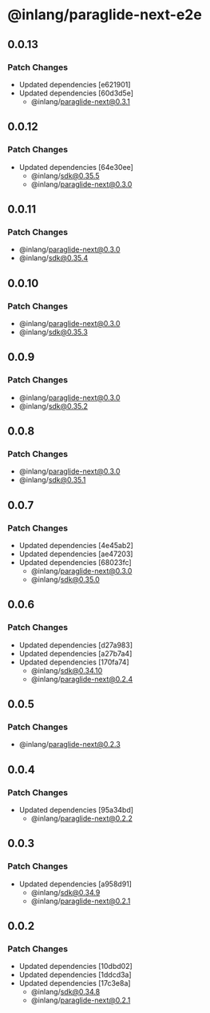# @inlang/paraglide-next-e2e

## 0.0.13

### Patch Changes

- Updated dependencies [e621901]
- Updated dependencies [60d3d5e]
  - @inlang/paraglide-next@0.3.1

## 0.0.12

### Patch Changes

- Updated dependencies [64e30ee]
  - @inlang/sdk@0.35.5
  - @inlang/paraglide-next@0.3.0

## 0.0.11

### Patch Changes

- @inlang/paraglide-next@0.3.0
- @inlang/sdk@0.35.4

## 0.0.10

### Patch Changes

- @inlang/paraglide-next@0.3.0
- @inlang/sdk@0.35.3

## 0.0.9

### Patch Changes

- @inlang/paraglide-next@0.3.0
- @inlang/sdk@0.35.2

## 0.0.8

### Patch Changes

- @inlang/paraglide-next@0.3.0
- @inlang/sdk@0.35.1

## 0.0.7

### Patch Changes

- Updated dependencies [4e45ab2]
- Updated dependencies [ae47203]
- Updated dependencies [68023fc]
  - @inlang/paraglide-next@0.3.0
  - @inlang/sdk@0.35.0

## 0.0.6

### Patch Changes

- Updated dependencies [d27a983]
- Updated dependencies [a27b7a4]
- Updated dependencies [170fa74]
  - @inlang/sdk@0.34.10
  - @inlang/paraglide-next@0.2.4

## 0.0.5

### Patch Changes

- @inlang/paraglide-next@0.2.3

## 0.0.4

### Patch Changes

- Updated dependencies [95a34bd]
  - @inlang/paraglide-next@0.2.2

## 0.0.3

### Patch Changes

- Updated dependencies [a958d91]
  - @inlang/sdk@0.34.9
  - @inlang/paraglide-next@0.2.1

## 0.0.2

### Patch Changes

- Updated dependencies [10dbd02]
- Updated dependencies [1ddcd3a]
- Updated dependencies [17c3e8a]
  - @inlang/sdk@0.34.8
  - @inlang/paraglide-next@0.2.1
